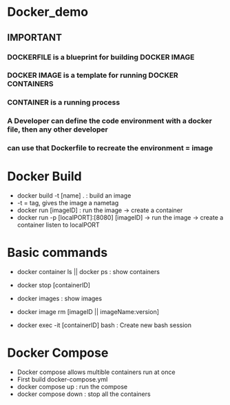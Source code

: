 # Docker_demo

## IMPORTANT
### DOCKERFILE is a blueprint for building DOCKER IMAGE
### DOCKER IMAGE is a template for running DOCKER CONTAINERS
### CONTAINER is a running process

### A Developer can define the code environment with a docker file, then any other developer 
### can use that Dockerfile to recreate the environment = image


# Docker Build
- docker build -t [name] . : build an image
- -t = tag, gives the image a nametag
- docker run [imageID] : run the image -> create a container
- docker run -p [localPORT]:[8080] [imageID] -> run the image -> create a container listen to localPORT

# Basic commands

- docker container ls || docker ps : show containers
- docker stop [containerID]

- docker images : show images
- docker image rm [imageID || imageName:version]

- docker exec -it [containerID] bash : Create new bash session

# Docker Compose

- Docker compose allows multible containers run at once
- First build docker-compose.yml
- docker compose up : run the compose
- docker compose down : stop all the containers
